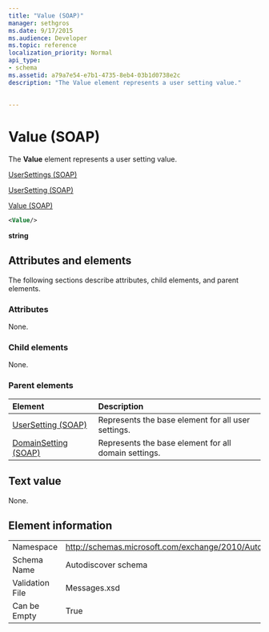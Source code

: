 ```yaml
---
title: "Value (SOAP)"
manager: sethgros
ms.date: 9/17/2015
ms.audience: Developer
ms.topic: reference
localization_priority: Normal
api_type:
- schema
ms.assetid: a79a7e54-e7b1-4735-8eb4-03b1d0738e2c
description: "The Value element represents a user setting value."
 
 
---
```


# Value (SOAP)

The **Value** element represents a user setting value. 
  
[UserSettings (SOAP)](usersettings-soap.md)
  
[UserSetting (SOAP)](usersetting-soap.md)
  
[Value (SOAP)](value-soap.md)
  
```XML
<Value/>
```

 **string**
## Attributes and elements

The following sections describe attributes, child elements, and parent elements.
  
### Attributes

None.
  
### Child elements

None.
  
### Parent elements

|**Element**|**Description**|
|:-----|:-----|
|[UserSetting (SOAP)](usersetting-soap.md) <br/> |Represents the base element for all user settings.  <br/> |
|[DomainSetting (SOAP)](domainsetting-soap.md) <br/> |Represents the base element for all domain settings.  <br/> |
   
## Text value

None.
  
## Element information

|||
|:-----|:-----|
|Namespace  <br/> |http://schemas.microsoft.com/exchange/2010/Autodiscover  <br/> |
|Schema Name  <br/> |Autodiscover schema  <br/> |
|Validation File  <br/> |Messages.xsd  <br/> |
|Can be Empty  <br/> |True  <br/> |
   


